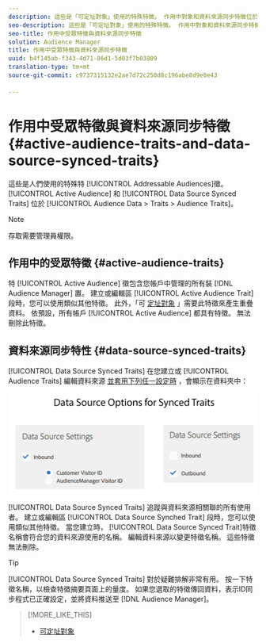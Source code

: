 ```yaml
---
description: 這些是「可定址對象」使用的特殊特徵。 作用中對象和資料來源同步特徵位於「對象資料>特徵>對象特徵」中。
seo-description: 這些是「可定址對象」使用的特殊特徵。 作用中對象和資料來源同步特徵位於「對象資料>特徵>對象特徵」中。
seo-title: 作用中受眾特徵與資料來源同步特徵
solution: Audience Manager
title: 作用中受眾特徵與資料來源同步特徵
uuid: b4f145ab-f343-4d71-86d1-5d03f7b03809
translation-type: tm+mt
source-git-commit: c9737315132e2ae7d72c250d8c196abe8d9e0e43

---
```



# 作用中受眾特徵與資料來源同步特徵 {#active-audience-traits-and-data-source-synced-traits}

這些是人們使用的特殊特 [!UICONTROL Addressable Audiences]徵。 [!UICONTROL Active Audience] 和 [!UICONTROL Data Source Synced Traits] 位於 [!UICONTROL Audience Data > Traits > Audience Traits]。

>[!NOTE]
>
>存取需要管理員權限。

## 作用中的受眾特徵 {#active-audience-traits}

特 [!UICONTROL Active Audience] 徵包含您帳戶中管理的所有裝 [!DNL Audience Manager] 置。 建立或編輯區 [!UICONTROL Active Audience Trait] 段時，您可以使用類似其他特徵。 此外，「可 [定址對象](../../features/addressable-audiences.md) 」需要此特徵來產生重疊資料。 依預設，所有帳戶 [!UICONTROL Active Audience] 都具有特徵。 無法刪除此特徵。

## 資料來源同步特性 {#data-source-synced-traits}

[!UICONTROL Data Source Synced Traits] 在您建立或 [!UICONTROL Audience Traits] 編輯資料來源 [並套用下列任一設定時](../../features/manage-datasources.md#create-data-source) ，會顯示在資料夾中：

![](assets/datasource_synced.png)

[!UICONTROL Data Source Synced Traits] 追蹤與資料來源相關聯的所有使用者。 建立或編輯區 [!UICONTROL Data Source Synched Trait] 段時，您可以使用類似其他特徵。 當您建立時， [!UICONTROL Data Source Synced Trait]特徵名稱會符合您的資料來源使用的名稱。 編輯資料來源以變更特徵名稱。 這些特徵無法刪除。

>[!TIP]
>
>[!UICONTROL Data Source Synced Traits] 對於疑難排解非常有用。 按一下特徵名稱，以檢查特徵摘要頁面上的量度。 如果您選取的特徵傳回資料，表示ID同步程式已正確設定，並將資料推送至 [!DNL Audience Manager]。

>[!MORE_LIKE_THIS]
>
>* [可定址對象](../../features/addressable-audiences.md)


